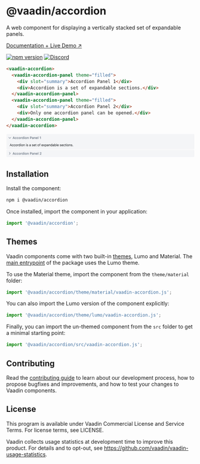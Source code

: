 # @vaadin/accordion

A web component for displaying a vertically stacked set of expandable panels.

[Documentation + Live Demo ↗](https://vaadin.com/docs/latest/ds/components/accordion)

[![npm version](https://badgen.net/npm/v/@vaadin/accordion)](https://www.npmjs.com/package/@vaadin/accordion)
[![Discord](https://img.shields.io/discord/732335336448852018?label=discord)](https://discord.gg/PHmkCKC)

```html
<vaadin-accordion>
  <vaadin-accordion-panel theme="filled">
    <div slot="summary">Accordion Panel 1</div>
    <div>Accordion is a set of expandable sections.</div>
  </vaadin-accordion-panel>
  <vaadin-accordion-panel theme="filled">
    <div slot="summary">Accordion Panel 2</div>
    <div>Only one accordion panel can be opened.</div>
  </vaadin-accordion-panel>
</vaadin-accordion>
```

[<img src="https://raw.githubusercontent.com/vaadin/web-components/master/packages/accordion/screenshot.png" alt="Screenshot of vaadin-accordion" width="900">](https://vaadin.com/docs/latest/ds/components/accordion)

## Installation

Install the component:

```sh
npm i @vaadin/accordion
```

Once installed, import the component in your application:

```js
import '@vaadin/accordion';
```

## Themes

Vaadin components come with two built-in [themes](https://vaadin.com/docs/latest/ds/customization/using-themes), Lumo and Material.
The [main entrypoint](https://github.com/vaadin/web-components/blob/master/packages/accordion/vaadin-accordion.js) of the package uses the Lumo theme.

To use the Material theme, import the component from the `theme/material` folder:

```js
import '@vaadin/accordion/theme/material/vaadin-accordion.js';
```

You can also import the Lumo version of the component explicitly:

```js
import '@vaadin/accordion/theme/lumo/vaadin-accordion.js';
```

Finally, you can import the un-themed component from the `src` folder to get a minimal starting point:

```js
import '@vaadin/accordion/src/vaadin-accordion.js';
```

## Contributing

Read the [contributing guide](https://vaadin.com/docs/latest/guide/contributing/overview) to learn about our development process, how to propose bugfixes and improvements, and how to test your changes to Vaadin components.

## License

This program is available under Vaadin Commercial License and Service Terms. For license terms, see LICENSE.

Vaadin collects usage statistics at development time to improve this product.
For details and to opt-out, see https://github.com/vaadin/vaadin-usage-statistics.
